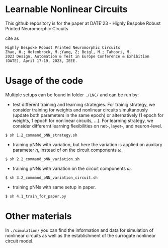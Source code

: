 # Learnable Nonlinear Circuits

This github repository is for the paper at DATE'23 - Highly Bespoke Robust Printed Neuromorphic Circuits

cite as
```
Highly Bespoke Robust Printed Neuromorphic Circuits
Zhao, H.; Hefenbrock, M.;Yang, Z; Beigl, M.; Tahoori, M.
2023 Design, Automation & Test in Europe Conference & Exhibition (DATE), April 17-19, 2023, IEEE.
```

# Usage of the code

Multiple setups can be found in folder `./LNC/` and can be run by:

* test different training and learning strategies. For trainig strategy, we consider training for weights and nonlinear circuits simultanously (update both parameters in the same epoch) or alternatively (1 epoch for weights, 1 epoch for nonlinear circuits, ...). For learning strategy, we consider differernt learning flexibilities on net-, layer-, and neuron-level.

~~~
$ sh 1.2_command_pNN_strategy.sh
~~~

* training pNNs with variation, but here the variation is applied on auxilary parameter $\eta$, instead of on the circuit components $\omega$.

~~~
$ sh 2.2_command_pNN_variation.sh
~~~

* training pNNs with variation on the circuit components $\omega$.

~~~
$ sh 3.2_command_pNN_variation_circuit.sh
~~~

* training pNNs with same setup in paper.

~~~
$ sh 4.1_train_for_paper.py
~~~


# Other materials

In `./simulation/` you can find the information and data for simulation of nonlinear circuits as well as the establishment of the surrogate nonlinear circuit model.
